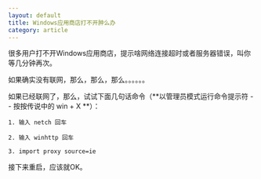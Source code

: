 ```yaml
---
layout: default
title: Windows应用商店打不开肿么办
category: article
---
```


很多用户打不开Windows应用商店，提示啥网络连接超时或者服务器错误，叫你等几分钟再次。

如果确实没有联网，那么，那么，那么。。。。。。

如果已经联网了，那么，试试下面几句话命令（**以管理员模式运行命令提示符 -- 按按传说中的 win + X **）：

    1. 输入 netch 回车
  
    2. 输入 winhttp 回车
  
    3. import proxy source=ie
  
接下来重启，应该就OK。
  
